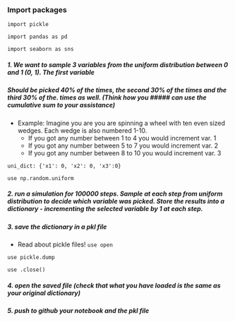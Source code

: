 ### Import packages
`import pickle`

`import pandas as pd`

`import seaborn as sns`

##### 1.  We want to sample 3 variables from the uniform distribution between 0 and 1 (0, 1). The first variable  
##### Should be picked 40% of the times, the second 30% of the times and the third 30% of the. times as well. (Think how you ##### can use the cumulative sum to your assistance)

- Example: Imagine you are you are spinning a wheel with ten even sized wedges. Each wedge is also numbered 1-10.
  - If you got any number between 1 to 4 you would increment var. 1 
  - If you got any number between 5 to 7 you would increment var. 2 
  - If you got any number between 8 to 10 you would increment var. 3 


`uni_dict: {'x1': 0, 'x2': 0, 'x3':0}`

`use np.random.uniform`


##### 2. run a simulation for 100000 steps. Sample at each step from uniform distribution to decide which variable was picked. Store the results into a dictionary - incrementing the selected variable by 1 at each step. 



##### 3. save the dictionary in a pkl file 
- Read about pickle files!
`use open`

`use pickle.dump`

`use .close()`

##### 4. open the saved file  (check that what you have loaded is the same as your original dictionary)

##### 5. push to github your notebook and the pkl file 
